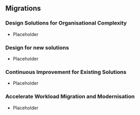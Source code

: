## Migrations

### Design Solutions for Organisational Complexity

- Placeholder

### Design for new solutions

- Placeholder

### Continuous Improvement for Existing Solutions

- Placeholder

### Accelerate Workload Migration and Modernisation

- Placeholder
